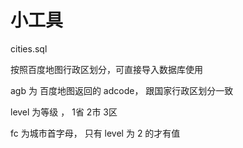 # 小工具

cities.sql 

按照百度地图行政区划分，可直接导入数据库使用

agb 为 百度地图返回的 adcode， 跟国家行政区划分一致

level 为等级 ， 1省 2市 3区

fc 为城市首字母， 只有 level 为 2 的才有值

